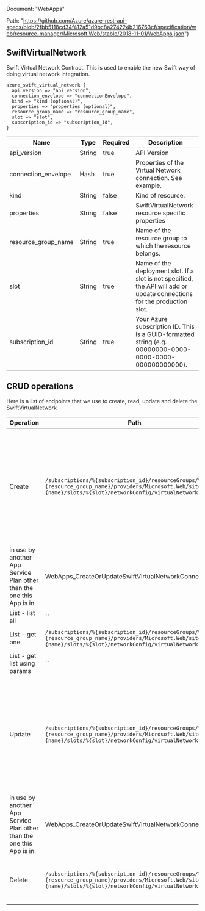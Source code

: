 Document: "WebApps"


Path: "https://github.com/Azure/azure-rest-api-specs/blob/2fbb5118cd34f412a51d9bc8a274224b216763cf/specification/web/resource-manager/Microsoft.Web/stable/2018-11-01/WebApps.json")

## SwiftVirtualNetwork

Swift Virtual Network Contract. This is used to enable the new Swift way of doing virtual network integration.

```puppet
azure_swift_virtual_network {
  api_version => "api_version",
  connection_envelope => "connectionEnvelope",
  kind => "kind (optional)",
  properties => "properties (optional)",
  resource_group_name => "resource_group_name",
  slot => "slot",
  subscription_id => "subscription_id",
}
```

| Name        | Type           | Required       | Description       |
| ------------- | ------------- | ------------- | ------------- |
|api_version | String | true | API Version |
|connection_envelope | Hash | true | Properties of the Virtual Network connection. See example. |
|kind | String | false | Kind of resource. |
|properties | String | false | SwiftVirtualNetwork resource specific properties |
|resource_group_name | String | true | Name of the resource group to which the resource belongs. |
|slot | String | true | Name of the deployment slot. If a slot is not specified, the API will add or update connections for the production slot. |
|subscription_id | String | true | Your Azure subscription ID. This is a GUID-formatted string (e.g. 00000000-0000-0000-0000-000000000000). |



## CRUD operations

Here is a list of endpoints that we use to create, read, update and delete the SwiftVirtualNetwork

| Operation | Path | Verb | Description | OperationID |
| ------------- | ------------- | ------------- | ------------- | ------------- |
|Create|`/subscriptions/%{subscription_id}/resourceGroups/%{resource_group_name}/providers/Microsoft.Web/sites/%{name}/slots/%{slot}/networkConfig/virtualNetwork`|Put|Integrates this Web App with a Virtual Network. This requires that 1) "swiftSupported" is true when doing a GET against this resource, and 2) that the target Subnet has already been delegated, and is not
in use by another App Service Plan other than the one this App is in.|WebApps_CreateOrUpdateSwiftVirtualNetworkConnectionSlot|
|List - list all|``||||
|List - get one|`/subscriptions/%{subscription_id}/resourceGroups/%{resource_group_name}/providers/Microsoft.Web/sites/%{name}/slots/%{slot}/networkConfig/virtualNetwork`|Get|Gets a Swift Virtual Network connection.|WebApps_GetSwiftVirtualNetworkConnectionSlot|
|List - get list using params|``||||
|Update|`/subscriptions/%{subscription_id}/resourceGroups/%{resource_group_name}/providers/Microsoft.Web/sites/%{name}/slots/%{slot}/networkConfig/virtualNetwork`|Put|Integrates this Web App with a Virtual Network. This requires that 1) "swiftSupported" is true when doing a GET against this resource, and 2) that the target Subnet has already been delegated, and is not
in use by another App Service Plan other than the one this App is in.|WebApps_CreateOrUpdateSwiftVirtualNetworkConnectionSlot|
|Delete|`/subscriptions/%{subscription_id}/resourceGroups/%{resource_group_name}/providers/Microsoft.Web/sites/%{name}/slots/%{slot}/networkConfig/virtualNetwork`|Delete|Deletes a Swift Virtual Network connection from an app (or deployment slot).|WebApps_DeleteSwiftVirtualNetworkSlot|
